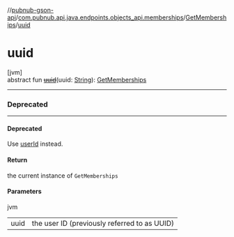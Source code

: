 //[pubnub-gson-api](../../../index.md)/[com.pubnub.api.java.endpoints.objects_api.memberships](../index.md)/[GetMemberships](index.md)/[uuid](uuid.md)

# uuid

[jvm]\
abstract fun [~~uuid~~](uuid.md)(uuid: [String](https://docs.oracle.com/javase/8/docs/api/java/lang/String.html)): [GetMemberships](index.md)

---

### Deprecated

---

#### Deprecated

Use [userId](user-id.md) instead.

#### Return

the current instance of `GetMemberships`

#### Parameters

jvm

| | |
|---|---|
| uuid | the user ID (previously referred to as UUID) |

